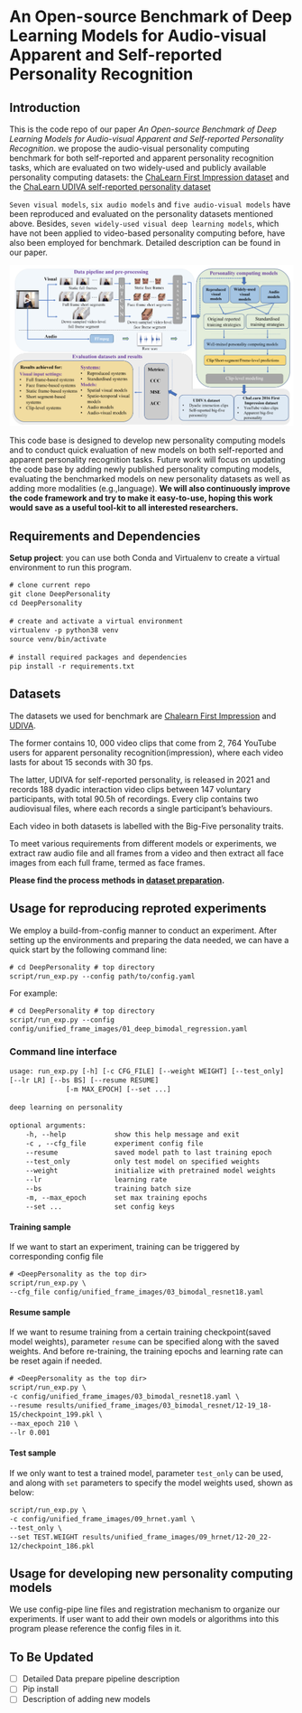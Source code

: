 # An Open-source Benchmark of Deep Learning Models for Audio-visual Apparent and Self-reported Personality Recognition
## Introduction
This is the code repo of our paper *An Open-source Benchmark of Deep Learning Models for Audio-visual Apparent and Self-reported Personality Recognition*.
we propose the audio-visual personality computing benchmark for both self-reported and apparent personality
recognition tasks, which are evaluated on two widely-used and publicly available personality computing datasets: 
the [ChaLearn First Impression dataset](https://chalearnlap.cvc.uab.cat/dataset/24/description/#) and
the [ChaLearn UDIVA self-reported personality dataset](https://chalearnlap.cvc.uab.es/dataset/41/description/#)

`Seven visual models`, `six audio models` and `five audio-visual models` have been reproduced and evaluated on 
the personality datasets mentioned above. Besides, `seven widely-used visual deep learning models`, which have not been
applied to video-based personality computing before, have also been employed for benchmark. Detailed description can be
found in our paper.

<center>
<img src="docs/figures/pipeline.png" />
</center>

This code base is designed to develop new personality computing models and to conduct quick evaluation of
new models on both self-reported and apparent personality recognition tasks. Future work will focus on 
updating the code base by adding newly published personality computing models, evaluating the benchmarked models on new
personality datasets as well as adding more modalities (e.g.,language). **We will also continuously improve the code framework
and try to make it easy-to-use, hoping this work would save as a useful tool-kit to all interested researchers.**


## Requirements and Dependencies
 **Setup project**: you can use both Conda and Virtualenv to create a virtual environment to run this program.
```shell
# clone current repo
git clone DeepPersonality
cd DeepPersonality

# create and activate a virtual environment
virtualenv -p python38 venv
source venv/bin/activate

# install required packages and dependencies
pip install -r requirements.txt
```
## Datasets 
The datasets we used for benchmark are [Chalearn First Impression](https://chalearnlap.cvc.uab.cat/dataset/24/description/#) 
and [UDIVA](https://chalearnlap.cvc.uab.es/dataset/41/description/#). 

The former contains  10, 000 video clips that come from 2, 764 YouTube users for apparent personality recognition(impression), 
where each video lasts for about 15 seconds with 30 fps. 

The latter, UDIVA for self-reported personality, is released in 2021 and records 188 dyadic interaction video clips between 147 
voluntary participants, with total 90.5h of recordings. Every clip contains two audiovisual files, where each records a 
single participant’s behaviours. 

Each video in both datasets is labelled with the Big-Five personality traits.

To meet various requirements from different models or experiments, we extract raw audio file and all frames from a video
and then extract all face images from each full frame, termed as face frames.

**Please find the process methods in [dataset preparation](datasets/README.md).**
## Usage for reproducing reproted experiments
We employ a build-from-config manner to conduct an experiment. After setting up the environments and preparing the data needed,
we can have a quick start by the following command line:
```shell
# cd DeepPersonality # top directory 
script/run_exp.py --config path/to/config.yaml 
```
For example:
```shell
# cd DeepPersonality # top directory
script/run_exp.py --config config/unified_frame_images/01_deep_bimodal_regression.yaml
```


### Command line interface
    usage: run_exp.py [-h] [-c CFG_FILE] [--weight WEIGHT] [--test_only] [--lr LR] [--bs BS] [--resume RESUME]
                  [-m MAX_EPOCH] [--set ...]

    deep learning on personality

    optional arguments:
        -h, --help            show this help message and exit
        -c , --cfg_file       experiment config file
        --resume              saved model path to last training epoch
        --test_only           only test model on specified weights
        --weight              initialize with pretrained model weights
        --lr                  learning rate
        --bs                  training batch size
        -m, --max_epoch       set max training epochs
        --set ...             set config keys

#### Training sample
If we want to start an experiment, training can be triggered by corresponding config file
```shell
# <DeepPersonality as the top dir>
script/run_exp.py \
--cfg_file config/unified_frame_images/03_bimodal_resnet18.yaml 

```

#### Resume sample
If we want to resume training from a certain training checkpoint(saved model weights), parameter `resume` can be specified 
along with the saved weights. And before re-training, the training epochs and learning rate can be reset again if needed.
```shell
# <DeepPersonality as the top dir>
script/run_exp.py \
-c config/unified_frame_images/03_bimodal_resnet18.yaml \
--resume results/unified_frame_images/03_bimodal_resnet/12-19_18-15/checkpoint_199.pkl \
--max_epoch 210 \
--lr 0.001
```
#### Test sample
If we only want to test a trained model, parameter `test_only` can be used, and along with `set` parameters to specify the model 
weights used, shown as below:
```shell
script/run_exp.py \
-c config/unified_frame_images/09_hrnet.yaml \
--test_only \
--set TEST.WEIGHT results/unified_frame_images/09_hrnet/12-20_22-12/checkpoint_186.pkl
```



## Usage for developing new personality computing models
We use config-pipe line files and registration mechanism to organize our experiments. If user want to add their own 
models or algorithms into this program please reference the config files in it.





## To Be Updated
- [ ] Detailed Data prepare pipeline description
- [ ] Pip install 
- [ ] Description of adding new models